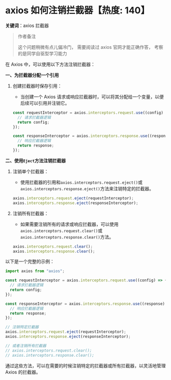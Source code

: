 # axios 如何注销拦截器【热度: 140】

**关键词**：axios 拦截器

> 作者备注
>
> 这个问题稍微有点儿偏冷门， 需要阅读过 axios 官网才能正确作答， 考察的是同学自驱型学习能力

在 Axios 中，可以使用以下方法注销拦截器：

**一、为拦截器分配一个引用**

1. 创建拦截器时保存引用：

   - 当创建一个 Axios 请求或响应拦截器时，可以将其分配给一个变量，以便后续可以引用并注销它。

   ```javascript
   const requestInterceptor = axios.interceptors.request.use((config) => {
     // 请求拦截器逻辑
     return config;
   });

   const responseInterceptor = axios.interceptors.response.use((response) => {
     // 响应拦截器逻辑
     return response;
   });
   ```

**二、使用`Eject`方法注销拦截器**

1. 注销单个拦截器：

   - 使用拦截器的引用和`axios.interceptors.request.eject()`或`axios.interceptors.response.eject()`方法来注销特定的拦截器。

   ```javascript
   axios.interceptors.request.eject(requestInterceptor);
   axios.interceptors.response.eject(responseInterceptor);
   ```

2. 注销所有拦截器：
   - 如果需要注销所有的请求或响应拦截器，可以使用`axios.interceptors.request.clear()`或`axios.interceptors.response.clear()`方法。
   ```javascript
   axios.interceptors.request.clear();
   axios.interceptors.response.clear();
   ```

以下是一个完整的示例：

```javascript
import axios from "axios";

const requestInterceptor = axios.interceptors.request.use((config) => {
  // 请求拦截器逻辑
  return config;
});

const responseInterceptor = axios.interceptors.response.use((response) => {
  // 响应拦截器逻辑
  return response;
});

// 注销特定拦截器
axios.interceptors.request.eject(requestInterceptor);
axios.interceptors.response.eject(responseInterceptor);

// 或者注销所有拦截器
// axios.interceptors.request.clear();
// axios.interceptors.response.clear();
```

通过这些方法，可以在需要的时候注销特定的拦截器或所有拦截器，以灵活地管理 Axios 的拦截器。